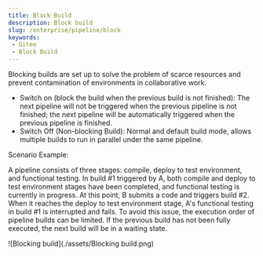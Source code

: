 ```yaml
---
title: Block Build
description: Block build
slug: /enterprise/pipeline/block
keywords:
 - Gitee
 - Block Build
---
```


Blocking builds are set up to solve the problem of scarce resources and prevent contamination of environments in collaborative work.

- Switch on (block the build when the previous build is not finished): The next pipeline will not be triggered when the previous pipeline is not finished; the next pipeline will be automatically triggered when the previous pipeline is finished.
- Switch Off (Non-blocking Build): Normal and default build mode, allows multiple builds to run in parallel under the same pipeline.

Scenario Example:

A pipeline consists of three stages: compile, deploy to test environment, and functional testing. In build #1 triggered by A, both compile and deploy to test environment stages have been completed, and functional testing is currently in progress. At this point, B submits a code and triggers build #2. When it reaches the deploy to test environment stage, A's functional testing in build #1 is interrupted and fails. To avoid this issue, the execution order of pipeline builds can be limited. If the previous build has not been fully executed, the next build will be in a waiting state.

![Blocking build](./assets/Blocking build.png)
